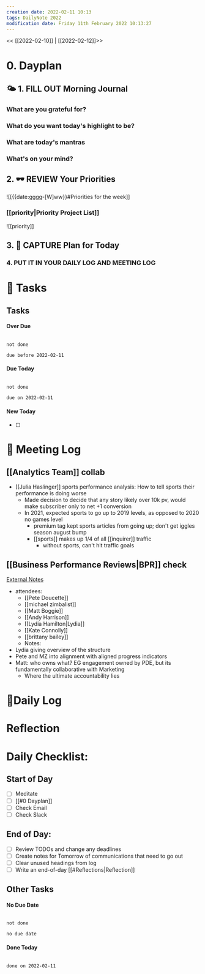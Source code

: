 ```yaml
---
creation date: 2022-02-11 10:13
tags: DailyNote 2022
modification date: Friday 11th February 2022 10:13:27
---
```


<< [[2022-02-10]] | [[2022-02-12]]>>

# 0. Dayplan
## 🌤 1. **FILL OUT** Morning Journal
### What are you grateful for?
### What do you want today's highlight to be?
### What are today's mantras
### What's on your mind?
## 2. 🕶 **REVIEW** Your Priorities
![[{{date:gggg-[W]ww}}#Priorities for the week]]
### [[priority|Priority Project List]] 
![[priority]]
## 3. 📆 **CAPTURE** Plan for Today
### 4. PUT IT IN YOUR DAILY LOG AND MEETING LOG
# 📝 Tasks
## Tasks
#### Over Due

```tasks

not done

due before 2022-02-11

```
#### Due Today

```tasks

not done

due on 2022-02-11

```
#### New Today
- [ ]
# 📰 Meeting Log
## [[Analytics Team]] collab
- [[Julia Haslinger]] sports performance analysis: How to tell sports their performance is doing worse
	- Made decision to decide that any story likely over 10k pv, would make subscriber only to net +1 conversion
	- In 2021, expected sports to go up to 2019 levels, as opposed to 2020 no games level
		- premium tag kept sports articles from going up; don't get iggles season august bump
		- [[sports]] makes up 1/4 of all [[inquirer]] traffic
			- without sports, can't hit traffic goals
## [[Business Performance Reviews|BPR]] check
[External Notes](https://docs.google.com/document/d/1qbJk1Zq3ZpKkKqDmdhXvbcoizU4oLo7XgXHkt1f2v1I/edit#heading=h.rz9fegqedw6u)
- attendees:
	- [[Pete Doucette]]
	- [[michael zimbalist]]
	- [[Matt Boggie]]
	- [[Andy Harrison]]
	- [[Lydia Hamilton|Lydia]]
	- [[Kate Connolly]]
	- [[brittany bailey]]
	- Notes:
- Lydia giving overview of the structure
- Pete and MZ into alignment with aligned progress indicators
- Matt: who owns what? EG engagement owned by PDE, but its fundamentally collaborative with Marketing
	- Where the ultimate accountability lies
# 📓Daily Log
# Reflection
# Daily Checklist:
## Start of Day
- [ ] Meditate
- [ ] [[#0 Dayplan]]
- [ ] Check Email
- [ ] Check Slack
## End of Day:
- [ ] Review TODOs and change any deadlines
- [ ] Create notes for Tomorrow of communications that need to go out
- [ ] Clear unused headings from log
- [ ] Write an end-of-day [[#Reflections|Reflection]]
## Other Tasks
#### No Due Date

```tasks

not done

no due date

```
#### Done Today

```tasks

done on 2022-02-11

```